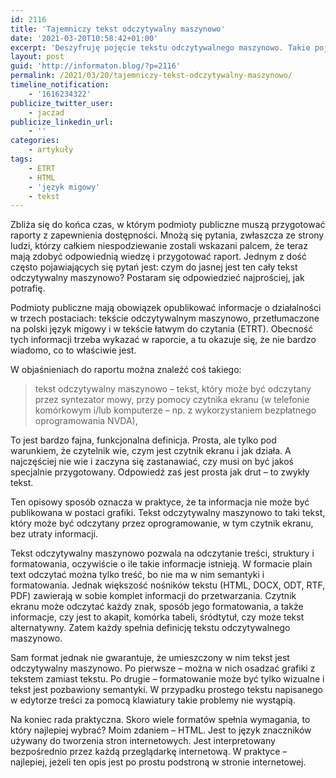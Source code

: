 ```yaml
---
id: 2116
title: 'Tajemniczy tekst odczytywalny maszynowo'
date: '2021-03-20T10:58:42+01:00'
excerpt: 'Deszyfruję pojęcie tekstu odczytywalnego maszynowo. Takie pojęcie wprowadziła ustawa o zapewnieniu dostępności i rodzi ono konfuzję.'
layout: post
guid: 'http://informaton.blog/?p=2116'
permalink: /2021/03/20/tajemniczy-tekst-odczytywalny-maszynowo/
timeline_notification:
    - '1616234322'
publicize_twitter_user:
    - jaczad
publicize_linkedin_url:
    - ''
categories:
    - artykuły
tags:
    - ETRT
    - HTML
    - 'język migowy'
    - tekst
---
```


Zbliża się do końca czas, w którym podmioty publiczne muszą przygotować raporty z zapewnienia dostępności. Mnożą się pytania, zwłaszcza ze strony ludzi, którzy całkiem niespodziewanie zostali wskazani palcem, że teraz mają zdobyć odpowiednią wiedzę i przygotować raport. Jednym z dość często pojawiających się pytań jest: czym do jasnej jest ten cały tekst odczytywalny maszynowo? Postaram się odpowiedzieć najprościej, jak potrafię.

Podmioty publiczne mają obowiązek opublikować informacje o działalności w trzech postaciach: tekście odczytywalnym maszynowo, przetłumaczone na polski język migowy i w tekście łatwym do czytania (ETRT). Obecność tych informacji trzeba wykazać w raporcie, a tu okazuje się, że nie bardzo wiadomo, co to właściwie jest.

W objaśnieniach do raportu można znaleźć coś takiego:

> tekst odczytywalny maszynowo – tekst, który może być odczytany przez syntezator mowy, przy pomocy czytnika ekranu (w telefonie komórkowym i/lub komputerze – np. z wykorzystaniem bezpłatnego oprogramowania NVDA),

To jest bardzo fajna, funkcjonalna definicja. Prosta, ale tylko pod warunkiem, że czytelnik wie, czym jest czytnik ekranu i jak działa. A najczęściej nie wie i zaczyna się zastanawiać, czy musi on być jakoś specjalnie przygotowany. Odpowiedź zaś jest prosta jak drut – to zwykły tekst.

Ten opisowy sposób oznacza w praktyce, że ta informacja nie może być publikowana w postaci grafiki. Tekst odczytywalny maszynowo to taki tekst, który może być odczytany przez oprogramowanie, w tym czytnik ekranu, bez utraty informacji.

Tekst odczytywalny maszynowo pozwala na odczytanie treści, struktury i formatowania, oczywiście o ile takie informacje istnieją. W formacie plain text odczytać można tylko treść, bo nie ma w nim semantyki i formatowania. Jednak większość nośników tekstu (HTML, DOCX, ODT, RTF, PDF) zawierają w sobie komplet informacji do przetwarzania. Czytnik ekranu może odczytać każdy znak, sposób jego formatowania, a także informacje, czy jest to akapit, komórka tabeli, śródtytuł, czy może tekst alternatywny. Zatem każdy spełnia definicję tekstu odczytywalnego maszynowo.

Sam format jednak nie gwarantuje, że umieszczony w nim tekst jest odczytywalny maszynowo. Po pierwsze – można w nich osadzać grafiki z tekstem zamiast tekstu. Po drugie – formatowanie może być tylko wizualne i tekst jest pozbawiony semantyki. W przypadku prostego tekstu napisanego w edytorze treści za pomocą klawiatury takie problemy nie wystąpią.

Na koniec rada praktyczna. Skoro wiele formatów spełnia wymagania, to który najlepiej wybrać? Moim zdaniem – HTML. Jest to język znaczników używany do tworzenia stron internetowych. Jest interpretowany bezpośrednio przez każdą przeglądarkę internetową. W praktyce – najlepiej, jeżeli ten opis jest po prostu podstroną w stronie internetowej.
